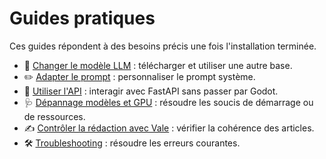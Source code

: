 # Guides pratiques

Ces guides répondent à des besoins précis une fois l'installation terminée.

- 🔄 [Changer le modèle LLM](changer-modele.md) : télécharger et utiliser une autre base.
- ✏️ [Adapter le prompt](adapter-prompt.md) : personnaliser le prompt système.
- 📡 [Utiliser l'API](utiliser-api.md) : interagir avec FastAPI sans passer par Godot.
- 🩺 [Dépannage modèles et GPU](depannage-modeles-gpu.md) : résoudre les soucis de démarrage ou de ressources.
- ✍️ [Contrôler la rédaction avec Vale](qualite-redaction-vale.md) : vérifier la cohérence des articles.
- 🛠️ [Troubleshooting](troubleshooting.md) : résoudre les erreurs courantes.
